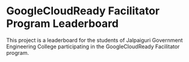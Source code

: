 # GoogleCloudReady Facilitator Program Leaderboard
This project is a leaderboard for the students of Jalpaiguri Government Engineering College participating in the GoogleCloudReady Facilitator program.
